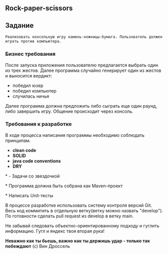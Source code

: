## Rock-paper-scissors

## Задание
    Реализовать консольную игру камень-ножницы-бумага. Пользователь должен играть против компьютера.
### Бизнес требования
 После запуска приложения пользователю предлагается выбрать один из трех жестов. Далее программа случайно генерирует один из жестов и выносится вердикт:
 - победил юзер 
 - победил компьютер 
 - случилась ничья

Далее программа должна предложить либо сыграть еще один раунд, либо завершить игру. Общение происходит через консоль.

### Требования к разработке

В ходе процесса написания программы необходимо соблюдать принципам.
 - **clean code** 
 - **SOLID** 
 - **java code conventions** 
 - **DRY**

\* - Задачи со звездочкой

\* Программа должна быть собрана как Maven-проект 

\* Написать Unit-тесты

В процессе разработке использовать систему контроля версий Git. Весь код коммитить в отдельную ветку(ветку можно назвать "develop"). 
По готовности сделать pull request из develop в ветку main.

Не забывай следовать объектно-ориентированному подходу и гуглить информацию. Гугл и яндекс твоя вторая рука! 

**Неважно как ты бьешь, важно как ты держишь удар - только так побеждают** (с) Вин Дроссель
